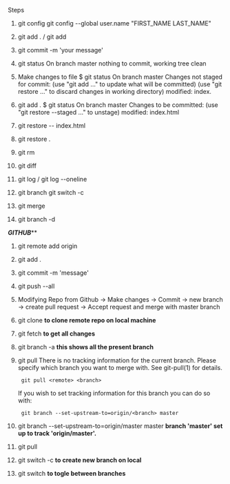 Steps
1. git config
    git config --global user.name "FIRST_NAME LAST_NAME"

2. git add . / git add <filename>

3. git commit -m 'your message'

4. git status
    On branch master
    nothing to commit, working tree clean

5. Make changes to file
    $ git status
    On branch master
    Changes not staged for commit:
    (use "git add <file>..." to update what will be committed)
    (use "git restore <file>..." to discard changes in working directory)
        modified:   index.
        
6. git add .
    $ git status
    On branch master
    Changes to be committed:
    (use "git restore --staged <file>..." to unstage)
            modified:   index.html

7. git restore -- index.html

8. git restore .

9. git rm <filename>

10. git diff

11. git log / git log --oneline

12. git branch
    git switch -c <new branch>

13. git merge <branch name> 

14. git branch -d <branch name>



*******GITHUB*********

1. git remote add origin <repo name> 

2. git add .

3. git commit -m 'message'

4. git push --all

5. Modifying Repo from Github
    -> Make changes
    -> Commit
    -> new branch
    -> create pull request
    -> Accept request and merge with master branch

6. git clone <repo name> **to clone remote repo on local machine**

7. git fetch   **to get all changes**

8. git branch -a **this shows all the present branch**

9. git pull
    There is no tracking information for the current branch.
    Please specify which branch you want to merge with.
    See git-pull(1) for details.

        git pull <remote> <branch>

    If you wish to set tracking information for this branch you can do so with:

        git branch --set-upstream-to=origin/<branch> master

10. git branch --set-upstream-to=origin/master master
    **branch 'master' set up to track 'origin/master'.**

11. git pull

12. git switch -c <new branch> **to create new branch on local**

13. git switch <branch name> **to togle between branches**



